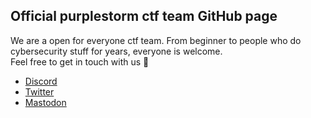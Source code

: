 ## Official purplestorm ctf team GitHub page

We are a open for everyone ctf team. From beginner to people who do cybersecurity stuff for years, everyone is welcome.<br/>
Feel free to get in touch with us 🐙

* [Discord](https://discord.gg/JbGr5gA3KY)<br/>
* [Twitter](https://twitter.com/purplestormctf)<br/>
* [Mastodon](https://defcon.social/@purplestormctf)
